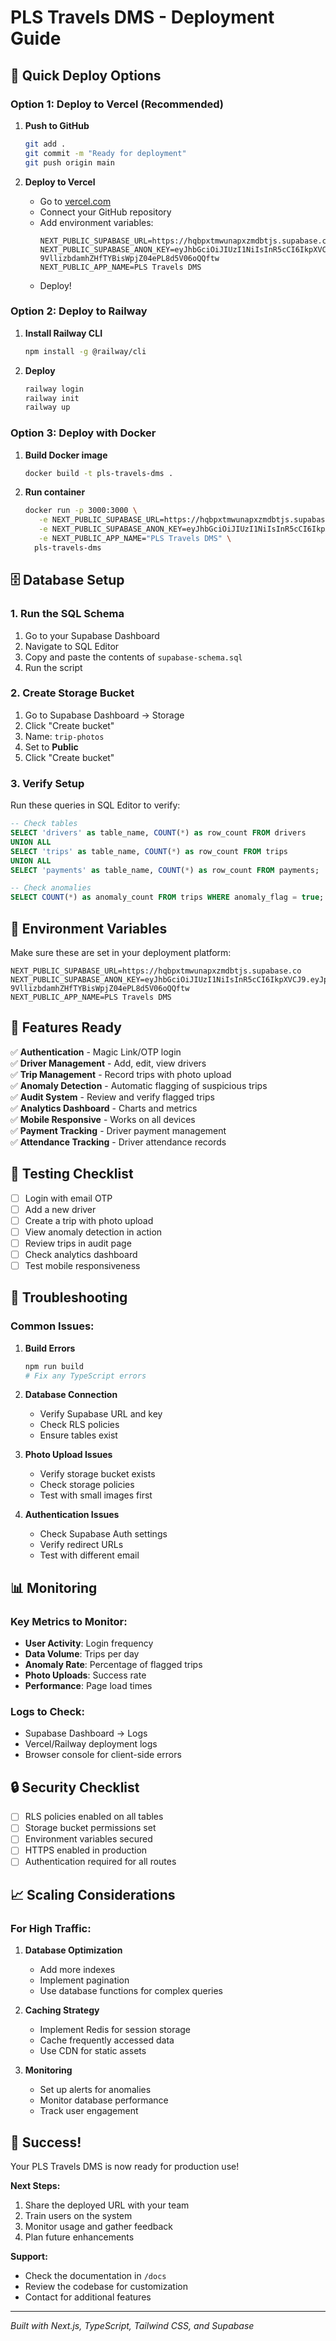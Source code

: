 # PLS Travels DMS - Deployment Guide

## 🚀 Quick Deploy Options

### Option 1: Deploy to Vercel (Recommended)

1. **Push to GitHub**
   ```bash
   git add .
   git commit -m "Ready for deployment"
   git push origin main
   ```

2. **Deploy to Vercel**
   - Go to [vercel.com](https://vercel.com)
   - Connect your GitHub repository
   - Add environment variables:
     ```
     NEXT_PUBLIC_SUPABASE_URL=https://hqbpxtmwunapxzmdbtjs.supabase.co
     NEXT_PUBLIC_SUPABASE_ANON_KEY=eyJhbGciOiJIUzI1NiIsInR5cCI6IkpXVCJ9.eyJpc3MiOiJzdXBhYmFzZSIsInJlZiI6ImhxYnB4dG13dW5hcHh6bWRidGpzIiwicm9sZSI6ImFub24iLCJpYXQiOjE3NTQ2ODQ5MzgsImV4cCI6MjA3MDI2MDkzOH0.SK-9VllizbdamhZHfTYBisWpjZ04ePL8d5V06oQQftw
     NEXT_PUBLIC_APP_NAME=PLS Travels DMS
     ```
   - Deploy!

### Option 2: Deploy to Railway

1. **Install Railway CLI**
   ```bash
   npm install -g @railway/cli
   ```

2. **Deploy**
   ```bash
   railway login
   railway init
   railway up
   ```

### Option 3: Deploy with Docker

1. **Build Docker image**
   ```bash
   docker build -t pls-travels-dms .
   ```

2. **Run container**
   ```bash
   docker run -p 3000:3000 \
      -e NEXT_PUBLIC_SUPABASE_URL=https://hqbpxtmwunapxzmdbtjs.supabase.co \
      -e NEXT_PUBLIC_SUPABASE_ANON_KEY=eyJhbGciOiJIUzI1NiIsInR5cCI6IkpXVCJ9.eyJpc3MiOiJzdXBhYmFzZSIsInJlZiI6ImhxYnB4dG13dW5hcHh6bWRidGpzIiwicm9sZSI6ImFub24iLCJpYXQiOjE3NTQ2ODQ5MzgsImV4cCI6MjA3MDI2MDkzOH0.SK-9VllizbdamhZHfTYBisWpjZ04ePL8d5V06oQQftw \
      -e NEXT_PUBLIC_APP_NAME="PLS Travels DMS" \
     pls-travels-dms
   ```

## 🗄️ Database Setup

### 1. Run the SQL Schema

1. Go to your Supabase Dashboard
2. Navigate to SQL Editor
3. Copy and paste the contents of `supabase-schema.sql`
4. Run the script

### 2. Create Storage Bucket

1. Go to Supabase Dashboard → Storage
2. Click "Create bucket"
3. Name: `trip-photos`
4. Set to **Public**
5. Click "Create bucket"

### 3. Verify Setup

Run these queries in SQL Editor to verify:

```sql
-- Check tables
SELECT 'drivers' as table_name, COUNT(*) as row_count FROM drivers
UNION ALL
SELECT 'trips' as table_name, COUNT(*) as row_count FROM trips
UNION ALL
SELECT 'payments' as table_name, COUNT(*) as row_count FROM payments;

-- Check anomalies
SELECT COUNT(*) as anomaly_count FROM trips WHERE anomaly_flag = true;
```

## 🔧 Environment Variables

Make sure these are set in your deployment platform:

```env
NEXT_PUBLIC_SUPABASE_URL=https://hqbpxtmwunapxzmdbtjs.supabase.co
NEXT_PUBLIC_SUPABASE_ANON_KEY=eyJhbGciOiJIUzI1NiIsInR5cCI6IkpXVCJ9.eyJpc3MiOiJzdXBhYmFzZSIsInJlZiI6ImhxYnB4dG13dW5hcHh6bWRidGpzIiwicm9sZSI6ImFub24iLCJpYXQiOjE3NTQ2ODQ5MzgsImV4cCI6MjA3MDI2MDkzOH0.SK-9VllizbdamhZHfTYBisWpjZ04ePL8d5V06oQQftw
NEXT_PUBLIC_APP_NAME=PLS Travels DMS
```

## 📱 Features Ready

✅ **Authentication** - Magic Link/OTP login  
✅ **Driver Management** - Add, edit, view drivers  
✅ **Trip Management** - Record trips with photo upload  
✅ **Anomaly Detection** - Automatic flagging of suspicious trips  
✅ **Audit System** - Review and verify flagged trips  
✅ **Analytics Dashboard** - Charts and metrics  
✅ **Mobile Responsive** - Works on all devices  
✅ **Payment Tracking** - Driver payment management  
✅ **Attendance Tracking** - Driver attendance records  

## 🧪 Testing Checklist

- [ ] Login with email OTP
- [ ] Add a new driver
- [ ] Create a trip with photo upload
- [ ] View anomaly detection in action
- [ ] Review trips in audit page
- [ ] Check analytics dashboard
- [ ] Test mobile responsiveness

## 🚨 Troubleshooting

### Common Issues:

1. **Build Errors**
   ```bash
   npm run build
   # Fix any TypeScript errors
   ```

2. **Database Connection**
   - Verify Supabase URL and key
   - Check RLS policies
   - Ensure tables exist

3. **Photo Upload Issues**
   - Verify storage bucket exists
   - Check storage policies
   - Test with small images first

4. **Authentication Issues**
   - Check Supabase Auth settings
   - Verify redirect URLs
   - Test with different email

## 📊 Monitoring

### Key Metrics to Monitor:

- **User Activity**: Login frequency
- **Data Volume**: Trips per day
- **Anomaly Rate**: Percentage of flagged trips
- **Photo Uploads**: Success rate
- **Performance**: Page load times

### Logs to Check:

- Supabase Dashboard → Logs
- Vercel/Railway deployment logs
- Browser console for client-side errors

## 🔒 Security Checklist

- [ ] RLS policies enabled on all tables
- [ ] Storage bucket permissions set
- [ ] Environment variables secured
- [ ] HTTPS enabled in production
- [ ] Authentication required for all routes

## 📈 Scaling Considerations

### For High Traffic:

1. **Database Optimization**
   - Add more indexes
   - Implement pagination
   - Use database functions for complex queries

2. **Caching Strategy**
   - Implement Redis for session storage
   - Cache frequently accessed data
   - Use CDN for static assets

3. **Monitoring**
   - Set up alerts for anomalies
   - Monitor database performance
   - Track user engagement

## 🎉 Success!

Your PLS Travels DMS is now ready for production use!

**Next Steps:**
1. Share the deployed URL with your team
2. Train users on the system
3. Monitor usage and gather feedback
4. Plan future enhancements

**Support:**
- Check the documentation in `/docs`
- Review the codebase for customization
- Contact for additional features

---

*Built with Next.js, TypeScript, Tailwind CSS, and Supabase*